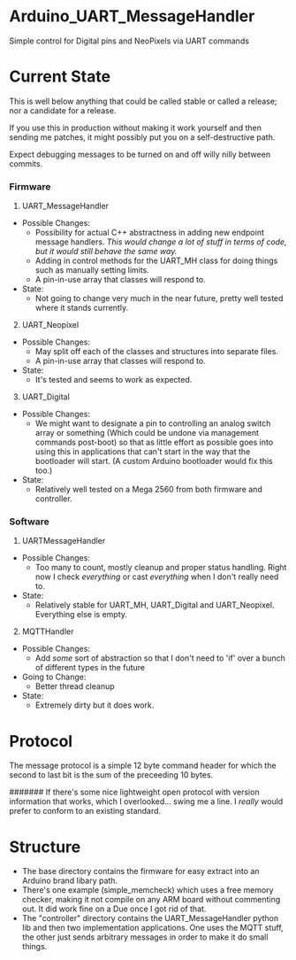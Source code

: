 ﻿# Arduino_UART_MessageHandler
Simple control for Digital pins and NeoPixels via UART commands

# Current State
This is well below anything that could be called stable or called a release; nor a candidate for a release.

If you use this in production without making it work yourself and then sending me patches, it might possibly put you on a self-destructive path.

Expect debugging messages to be turned on and off willy nilly between commits.

### Firmware
1. UART_MessageHandler
  - Possible Changes:
    * Possibility for actual C++ abstractness in adding new endpoint message handlers. *This would change a lot of stuff in terms of code, but it would still behave the same way.*
    * Adding in control methods for the UART_MH class for doing things such as manually setting limits.
    * A pin-in-use array that classes will respond to.
  - State:
    * Not going to change very much in the near future, pretty well tested where it stands currently.

2. UART_Neopixel
  - Possible Changes:
    * May split off each of the classes and structures into separate files.
    * A pin-in-use array that classes will respond to.
  - State:
    * It's tested and seems to work as expected.

3. UART_Digital
  - Possible Changes:
    * We might want to designate a pin to controlling an analog switch array or something (Which could be undone via management commands post-boot) so that as little effort as possible goes into using this in applications that can't start in the way that the bootloader will start. (A custom Arduino bootloader would fix this too.)
  - State:
    * Relatively well tested on a Mega 2560 from both firmware and controller.

### Software
1. UARTMessageHandler
  - Possible Changes:
    * Too many to count, mostly cleanup and proper status handling.  Right now I check *everything* or cast *everything* when I don't really need to.
  - State:
    * Relatively stable for UART_MH, UART_Digital and UART_Neopixel.  Everything else is empty.

2. MQTTHandler
  - Possible Changes:
    * Add *some* sort of abstraction so that I don't need to 'if' over a bunch of different types in the future
  - Going to Change:
    * Better thread cleanup
  - State:
    * Extremely dirty but it does work.

# Protocol
The message protocol is a simple 12 byte command header for which the second to last bit is the sum of the preceeding 10 bytes.

####### If there's some nice lightweight open protocol with version information that works, which I overlooked... swing me a line.  I *really* would prefer to conform to an existing standard.

# Structure

- The base directory contains the firmware for easy extract into an Arduino brand libary path.
- There's one example (simple_memcheck) which uses a free memory checker, making it not compile on any ARM board without commenting out.  It did work fine on a Due once I got rid of that.
- The "controller" directory contains the UART_MessageHandler python lib and then two implementation applications.  One uses the MQTT stuff, the other just sends arbitrary messages in order to make it do small things.
